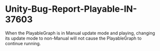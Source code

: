 # Unity-Bug-Report-Playable-IN-37603
When the PlayableGraph is in Manual update mode and playing, changing its update mode to non-Manual will not cause the PlayableGraph to continue running.
